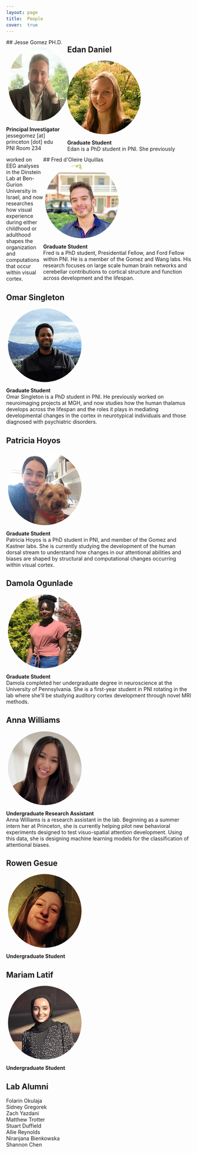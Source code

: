 ```yaml
---
layout: page
title:  People
cover:  true 
---
```

<div>
	<div style="width: 33%; float:left">
		<div>
			## Jesse Gomez PH.D.
			<img class="jesse" src="/assets/img/jesse.jpg" alt="photo of jesse gomez" width="200" height="200"/>
		</div>
		<p>
			<b>Principal Investigator</b><br>
			jessegomez [at] princeton [dot] edu<br>
			PNI Room 234<br>
		</p>
	</div>
	<div style="width: 80%; float:right">
		<div>
			## Fred d'Oleire Uquillas
			<img class="fred" src="/assets/img/fred.jpg" alt="photo of fred uquillas" width="200" height="200"/>
		</div>
		<p>
		<b>Graduate Student</b><br>
		Fred is a PhD student, Presidential Fellow, and Ford Fellow within PNI. He is a 
		member of the Gomez and Wang labs. His research focuses on large scale human brain 
		networks and cerebellar contributions to cortical structure and function across 
		development and the lifespan. 
		</p>
	</div>
</div>




## Edan Daniel

<div>
	<img class="edan" src="/assets/img/edan.jpg" alt="photo of edan daniel" width="200" height="200"/>
</div>

<p>
	<b>Graduate Student</b><br>
	Edan is a PhD student in PNI. She previously worked on EEG analyses in the Dinstein
	Lab at Ben-Gurion University in Israel, and now researches how visual experience
	during either childhood or adulthood shapes the organization and computations 
	that occur within visual cortex. 
</p>

## Omar Singleton

<div>
	<img class="omar" src="/assets/img/omar.jpg" alt="photo of omar singleton" width="200" height="200"/>
</div>

<p>
	<b>Graduate Student</b><br>
	Omar Singleton is a PhD student in PNI. He previously worked on neuroimaging projects at
	MGH, and now studies how the human thalamus develops across the lifespan and the roles
	it plays in mediating developmental changes in the cortex in neurotypical individuals 
	and those diagnosed with psychiatric disorders. 
</p>

## Patricia Hoyos

<div>
	<img class="patricia" src="/assets/img/patricia.jpg" alt="photo of patricia hoyos" width="200" height="200"/>
</div>

<p>
	<b>Graduate Student</b><br>
	Patricia Hoyos is a PhD student in PNI, and member of the Gomez and Kastner labs. She
	is currently studying the development of the human dorsal stream to understand how 
	changes in our attentional abilities and biases are shaped by structural and 
	computational changes occurring within visual cortex. 
</p>

## Damola Ogunlade

<div>
	<img class="damola" src="/assets/img/damola.jpg" alt="photo of damola ogunlade" width="200" height="200"/>
</div>

<p>
	<b>Graduate Student</b><br>
	Damola completed her undergraduate degree in neuroscience  at the University of 
	Pennsylvania. She is a first-year student in PNI rotating in the lab where she'll be
	studying auditory cortex development through novel MRI methods. 
</p>

## Anna Williams

<div>
	<img class="anna" src="/assets/img/anna.jpg" alt="photo of anna williams" width="200" height="200"/>
</div>

<p>
	<b>Undergraduate Research Assistant</b><br>
	Anna Williams is a research assistant in the lab. Beginning as a summer intern her at
	Princeton, she is currently helping pilot new behavioral experiments designed to test
	visuo-spatial attention development. Using this data, she is designing machine
	learning models for the classification of attentional biases.  
</p>

## Rowen Gesue

<div>
	<img class="rowen" src="/assets/img/rowen.jpg" alt="photo of rowen gesue" width="200" height="200"/>
</div>

<p>
	<b>Undergraduate Student</b><br>  
</p>

## Mariam Latif

<div>
	<img class="mariam" src="/assets/img/mariam.jpg" alt="photo of mariam latif" width="200" height="200"/>
</div>

<p>
	<b>Undergraduate Student</b><br>  
</p>

## Lab Alumni

<p>
	Folarin Okulaja<br>
	Sidney Gregorek<br> 
	Zach Yazdani<br>
	Matthew Trotter<br>
	Stuart Duffield<br>
	Allie Reynolds<br>
	Niranjana Bienkowska<br>
	Shannon Chen<br>
</p>

<!--author-->

<style type="text/css">
	.row {
		display: flex;
	}

	.column {
		flex: 50%;    
	}

	h1 {
		color: orange;
	}

	img.jesse {
		display:block;
		margin: 5px;
		border-radius: 50%;
	}

	img.omar {
		display:block;
		margin: 5px;
		border-radius: 50%;
	}

	img.fred {
		display:block;
		margin: 5px;
		border-radius: 50%;
	}

	img.edan {
		display:block;
		margin: 5px;
		border-radius: 50%;
	}

	img.patricia {
		display:block;
		margin: 5px;
		border-radius: 50%;
	}

	img.damola {
		display:block;
		margin: 5px;
		border-radius: 50%;
	}

	img.anna {
		display:block;
		margin: 5px;
		border-radius: 50%;
	}

	img.mariam {
		display:block;
		margin: 5px;
		border-radius: 50%;
	}

	img.rowen {
		display:block;
		margin: 5px;
		border-radius: 50%;
	}


</style>

